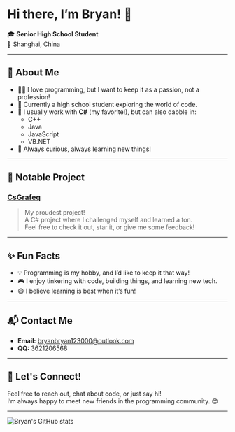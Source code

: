 # Hi there, I’m Bryan! 👋

🎓 **Senior High School Student**  
📍 Shanghai, China

---

## 👾 About Me

- 🧑‍💻 I love programming, but I want to keep it as a passion, not a profession!
- 🏫 Currently a high school student exploring the world of code.
- 💬 I usually work with **C#** (my favorite!), but can also dabble in:
  - C++
  - Java
  - JavaScript
  - VB.NET
- 🌟 Always curious, always learning new things!

---

## 🚀 Notable Project

### [CsGrafeq](https://github.com/jyswjjgdwtdtj/CsGrafeq)
> My proudest project!  
A C# project where I challenged myself and learned a ton.  
Feel free to check it out, star it, or give me some feedback!

---

## ✨ Fun Facts

- 💡 Programming is my hobby, and I’d like to keep it that way!
- 🎮 I enjoy tinkering with code, building things, and learning new tech.
- 😄 I believe learning is best when it’s fun!

---

## 📬 Contact Me

- **Email:** bryanbryan123000@outlook.com
- **QQ:** 3621206568

---

## 🌈 Let's Connect!

Feel free to reach out, chat about code, or just say hi!  
I’m always happy to meet new friends in the programming community. 😊

---

![Bryan's GitHub stats](https://github-readme-stats.vercel.app/api?username=jyswjjgdwtdtj&show_icons=true&theme=tokyonight)

